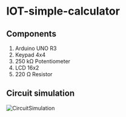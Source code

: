 # IOT-simple-calculator

## Components
1. Arduino UNO R3
2. Keypad 4x4
3. 250 kΩ Potentiometer
4. LCD 16x2
5. 220 Ω Resistor

## Circuit simulation
![CircuitSimulation](https://user-images.githubusercontent.com/102924671/173205746-c3572570-a4a3-458f-a252-3c9eac0f9d52.PNG)
